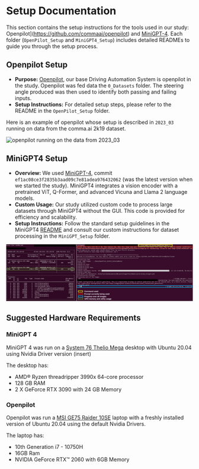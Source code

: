 # Setup Documentation

This section contains the setup instructions for the tools used in our study: Openpilot](https://github.com/commaai/openpilot) and [MiniGPT-4](https://github.com/Vision-CAIR/MiniGPT-4). Each folder (`OpenPilot_Setup` and `MiniGPT4_Setup`) includes detailed READMEs to guide you through the setup process.

## Openpilot Setup
- **Purpose:** [Openpilot](https://github.com/commaai/openpilot), our base Driving Automation System is openpilot in the study. Openpilot was fed data the `0_Datasets` folder. The steering angle produced was then used to identify both passing and failing inputs.
- **Setup Instructions:** For detailed setup steps, please refer to the README in the `OpenPilot_Setup` folder.

Here is an example of openpilot whose setup is described in `2023_03` running on data from the comma.ai 2k19 dataset.

![openpilot running on the data from 2023_03](../Misc/2023_03.gif)

## MiniGPT4 Setup
- **Overview:** We used [MiniGPT-4](https://github.com/Vision-CAIR/MiniGPT-4), commit `ef1ac08ce3f2835b3aad09c7e81adea976432062` (was the latest version when we started the study). MiniGPT4 integrates a vision encoder with a pretrained ViT, Q-Former, and advanced Vicuna and Llama 2 language models.
- **Custom Usage:** Our study utilized custom code to process large datasets through MiniGPT4 without the GUI. This code is provided for efficiency and scalability.
- **Setup Instructions:** Follow the standard setup guidelines in the MiniGPT4 [README](https://github.com/Vision-CAIR/MiniGPT-4/blob/main/README.md) and consult our custom instructions for dataset processing in the `MiniGPT_Setup` folder.

![minigpt-4 example usage](../Misc/minigpt_example.png)

## Suggested Hardware Requirements

### MiniGPT 4

MiniGPT 4 was run on a [System 76 Thelio Mega](https://system76.com/desktops/thelio-mega) desktop with Ubuntu 20.04 using Nvidia Driver version (insert)

The desktop has:
* AMD® Ryzen threadripper 3990x 64-core processor 
* 128 GB RAM
* 2 X GeForce RTX 3090 with 24 GB Memory

### Openpilot

Openpilot was run a [MSI GE75 Raider 10SE](https://www.msi.com/Laptop/GE75-Raider-10SE/Specification) laptop with a freshly installed version of Ubuntu 20.04 using the default Nvidia Drivers.

The laptop has:
* 10th Generation i7 - 10750H 
* 16GB Ram
* NVIDIA GeForce RTX™ 2060 with 6GB Memory
